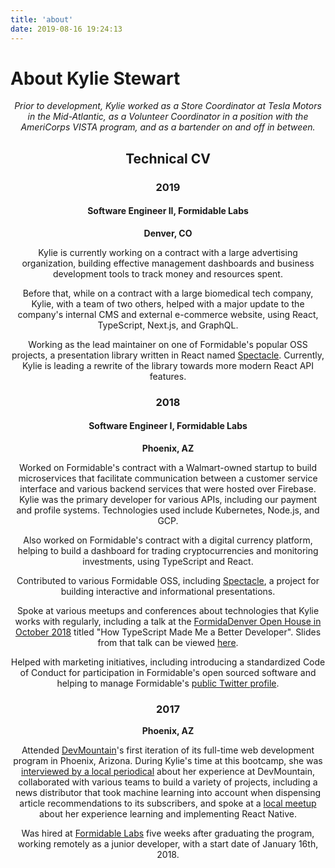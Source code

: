 ```yaml
---
title: 'about'
date: 2019-08-16 19:24:13
---
```


# About Kylie Stewart

<div align="center">

_Prior to development, Kylie worked as a Store Coordinator at Tesla Motors in the Mid-Atlantic, as a Volunteer Coordinator in a position with the AmeriCorps VISTA program, and as a bartender on and off in between._

## Technical CV

### 2019

#### Software Engineer II, Formidable Labs

**Denver, CO**

Kylie is currently working on a contract with a large advertising organization, building effective management dashboards and business development tools to track money and resources spent.

Before that, while on a contract with a large biomedical tech company, Kylie, with a team of two others, helped with a major update to the company's internal CMS and external e-commerce website, using React, TypeScript, Next.js, and GraphQL.

Working as the lead maintainer on one of Formidable's popular OSS projects, a presentation library written in React named [Spectacle](https://www.github.com/formidablelabs/spectacle). Currently, Kylie is leading a rewrite of the library towards more modern React API features.

### 2018

#### Software Engineer I, Formidable Labs

**Phoenix, AZ**

Worked on Formidable's contract with a Walmart-owned startup to build microservices that facilitate communication between a customer service interface and various backend services that were hosted over Firebase. Kylie was the primary developer for various APIs, including our payment and profile systems. Technologies used include Kubernetes, Node.js, and GCP.

Also worked on Formidable's contract with a digital currency platform, helping to build a dashboard for trading cryptocurrencies and monitoring investments, using TypeScript and React.

Contributed to various Formidable OSS, including [Spectacle](https://github.com/formidablelabs/spectacle), a project for building interactive and informational presentations.

Spoke at various meetups and conferences about technologies that Kylie works with regularly, including a talk at the [FormidaDenver Open House in October 2018](https://www.eventbrite.com/e/formidable-denver-open-house-registration-50409837180#) titled "How TypeScript Made Me a Better Developer". Slides from that talk can be viewed [here](https://github.com/kale-stew/talks/tree/master/typescript-is-awesome#how-typescript-made-me-a-better-js-developer).

Helped with marketing initiatives, including introducing a standardized Code of Conduct for participation in Formidable's open sourced software and helping to manage Formidable's [public Twitter profile](https://www.twitter.com/formidablelabs).

### 2017

**Phoenix, AZ**

Attended [DevMountain](https://devmountain.com/phoenix-bootcamp)'s first iteration of its full-time web development program in Phoenix, Arizona. During Kylie's time at this bootcamp, she was [interviewed by a local periodical](https://downtowndevil.com/2017/09/05/86663/devmountain-coding-boot-camp/) about her experience at DevMountain, collaborated with various teams to build a variety of projects, including a news distributor that took machine learning into account when dispensing article recommendations to its subscribers, and spoke at a [local meetup](https://www.meetup.com/tr-TR/Phoenix-ReactJS/events/244438999/) about her experience learning and implementing React Native.

Was hired at [Formidable Labs](https://formidable.com) five weeks after graduating the program, working remotely as a junior developer, with a start date of January 16th, 2018.

</div>
